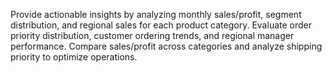 Provide actionable insights by analyzing monthly sales/profit, segment distribution, and regional sales for 
each product category. Evaluate order priority distribution, customer ordering trends, and regional manager 
performance. Compare sales/profit across categories and analyze shipping priority to optimize operations.
